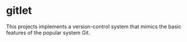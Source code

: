 # gitlet
This projects implements a version-control system that mimics the basic features of the popular system Git. 
